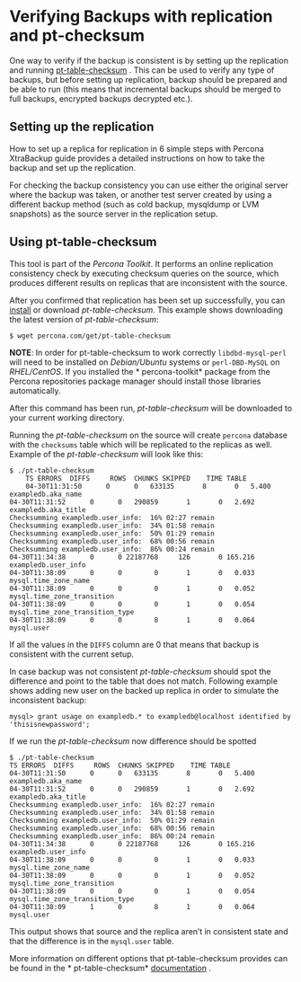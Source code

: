 # Verifying Backups with replication and pt-checksum

One way to verify if the backup is consistent is by setting up the
replication and
running [pt-table-checksum](http://www.percona.com/doc/percona-toolkit/pt-table-checksum.html)
. This can be used to verify any type of backups, but before setting up
replication, backup should be prepared and be able to run (this means that
incremental backups should be merged to full backups, encrypted backups
decrypted etc.).

## Setting up the replication

How to set up a replica for replication in 6 simple steps with Percona
XtraBackup guide provides a detailed instructions on how to take the backup
and set up the replication.

For checking the backup consistency you can use either the original server
where the backup was taken, or another test server created by using a
different backup method (such as cold backup, mysqldump or LVM snapshots)
as the source server in the replication setup.

## Using pt-table-checksum

This tool is part of the *Percona Toolkit*. It performs an online
replication consistency check by executing checksum queries on the source,
which produces different results on replicas that are inconsistent with the
source.

After you confirmed that replication has been set up successfully, you
can [install](http://www.percona.com/doc/percona-toolkit/installation.html)
or download *pt-table-checksum*. This example shows downloading the latest
version of *pt-table-checksum*:

```
$ wget percona.com/get/pt-table-checksum
```

**NOTE**: In order for pt-table-checksum to work
correctly `libdbd-mysql-perl` will need to be installed on *Debian/Ubuntu*
systems or `perl-DBD-MySQL` on *RHEL/CentOS*. If you installed the *
percona-toolkit* package from the Percona repositories package manager
should install those libraries automatically.

After this command has been run, *pt-table-checksum* will be downloaded to
your current working directory.

Running the *pt-table-checksum* on the source will create `percona`
database with the `checksums` table which will be replicated to the
replicas as well. Example of the *pt-table-checksum* will look like this:

```
$ ./pt-table-checksum
    TS ERRORS  DIFFS     ROWS  CHUNKS SKIPPED    TIME TABLE
    04-30T11:31:50      0      0   633135       8       0   5.400 exampledb.aka_name
04-30T11:31:52      0      0   290859       1       0   2.692 exampledb.aka_title
Checksumming exampledb.user_info:  16% 02:27 remain
Checksumming exampledb.user_info:  34% 01:58 remain
Checksumming exampledb.user_info:  50% 01:29 remain
Checksumming exampledb.user_info:  68% 00:56 remain
Checksumming exampledb.user_info:  86% 00:24 remain
04-30T11:34:38      0      0 22187768     126       0 165.216 exampledb.user_info
04-30T11:38:09      0      0        0       1       0   0.033 mysql.time_zone_name
04-30T11:38:09      0      0        0       1       0   0.052 mysql.time_zone_transition
04-30T11:38:09      0      0        0       1       0   0.054 mysql.time_zone_transition_type
04-30T11:38:09      0      0        8       1       0   0.064 mysql.user
```

If all the values in the `DIFFS` column are 0 that means that backup is
consistent with the current setup.

In case backup was not consistent  *pt-table-checksum* should spot the
difference and point to the table that does not match. Following example
shows adding new user on the backed up replica in order to simulate the
inconsistent backup:

```
mysql> grant usage on exampledb.* to exampledb@localhost identified by 'thisisnewpassword';
```

If we run the *pt-table-checksum* now difference should be spotted

```
$ ./pt-table-checksum
TS ERRORS  DIFFS     ROWS  CHUNKS SKIPPED    TIME TABLE
04-30T11:31:50      0      0   633135       8       0   5.400 exampledb.aka_name
04-30T11:31:52      0      0   290859       1       0   2.692 exampledb.aka_title
Checksumming exampledb.user_info:  16% 02:27 remain
Checksumming exampledb.user_info:  34% 01:58 remain
Checksumming exampledb.user_info:  50% 01:29 remain
Checksumming exampledb.user_info:  68% 00:56 remain
Checksumming exampledb.user_info:  86% 00:24 remain
04-30T11:34:38      0      0 22187768     126       0 165.216 exampledb.user_info
04-30T11:38:09      0      0        0       1       0   0.033 mysql.time_zone_name
04-30T11:38:09      0      0        0       1       0   0.052 mysql.time_zone_transition
04-30T11:38:09      0      0        0       1       0   0.054 mysql.time_zone_transition_type
04-30T11:38:09      1      0        8       1       0   0.064 mysql.user
```

This output shows that source and the replica aren’t in consistent state
and that the difference is in the `mysql.user` table.

More information on different options that pt-table-checksum provides can
be found in the *
pt-table-checksum* [documentation](http://www.percona.com/doc/percona-toolkit/2.2/pt-table-checksum.html)
.
